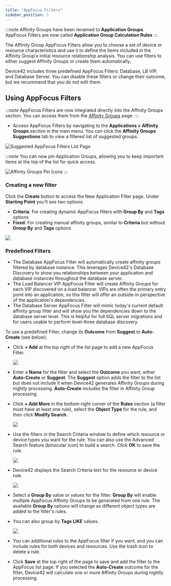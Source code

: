 ```yaml
---
title: "AppFocus Filters"
sidebar_position: 1
---
```


:::note
Affinity Groups have been renamed to **Application Groups**. AppFocus Filters are now called **Application Group Calculation Rules**
:::

The Affinity Group AppFocus Filters allow you to choose a set of device or resource characteristics and use it to define the items included in the Affinity Group's initial resource relationship analysis. You can use filters to either suggest Affinity Groups or create them automatically.

Device42 includes three predefined AppFocus Filters: Database, LB VIP, and Database Server. You can disable these filters or change their outcome, but we recommend that you do not edit them.

## Using AppFocus Filters

:::note
AppFocus Filters are now integrated directly into the Affinity Groups section. You can access them from the [Affinity Groups](/apps/affinity-groups/) page.
:::

- Access AppFocus Filters by navigating to the **Applications > Affinity Groups** section in the main menu. You can click the **Affinity Groups Suggestions** tab to view a filtered list of suggested groups.

![Suggested AppFocus Filters List Page](/assets/images/app-focus-filters/app-focus-list-page-new.png)

:::note
You can now pin Application Groups, allowing you to keep important items at the top of the list for quick access.

![Affinity Groups Pin Icons](/assets/images/app-focus-filters/ag-pin-icons.png)
:::

### Creating a new filter

Click the **Create** button to access the New Application Filter page. Under **Starting Point** you'll see two options:

- **Criteria**: For creating dynamic AppFocus filters with **Group By** and **Tags** options
- **Fixed**: For creating manual affinity groups, similar to **Criteria** but without **Group By** and **Tags** options

![](/assets/images/app-focus-filters/add-app-filter.png)

### Predefined Filters

- The Database AppFocus Filter will automatically create affinity groups filtered by database instance. This leverages Device42's Database Discovery to show you relationships between your application and database instances throughout the database server.
- The Load Balancer VIP AppFocus Filter will create Affinity Groups for each VIP discovered on a load balancer. VIPs are often the primary entry point into an application, so this filter will offer an outside-in perspective of the application's dependencies.
- The Database Server AppFocus Filter will mimic today's current default affinity group filter and will show you the dependencies down to the database server level. This is helpful for full SQL server migrations and for users unable to perform level-three database discovery.

To use a predefined Filter, change its **Outcome** from **Suggest** to **Auto-Create** (see below).

- Click **+ Add** at the top right of the list page to add a new AppFocus Filter.

  ![](/assets/images/D42-24410_AG-filters-add-page-1-AH.png)

- Enter a **Name** for the filter and select the **Outcome** you want, either **Auto-Create** or **Suggest**. The **Suggest** option adds the filter to the list but does not include it when Device42 generates Affinity Groups during nightly processing. **Auto-Create** includes the filter in Affinity Group processing.

- Click **+ Add More** in the bottom-right corner of the **Rules** section (a filter must have at least one rule), select the **Object Type** for the rule, and then click **Modify Search**.

  ![](/assets/images/D42-24410_AG-filters-addserach-criteria-3.png)

- Use the filters in the Search Criteria window to define which resource or device types you want for the rule. You can also use the Advanced Search feature (binocular icon) to build a search. Click **OK** to save the rule.

  ![](/assets/images/D42-24410_AG-filters-addserach-criteria-4-AH.png)

- Device42 displays the Search Criteria text for the resource or device rule.

  ![](/assets/images/D42-24410_AG-filters-addserach-criteria-5-AH.png)

- Select a **Group By** value or values for the filter. **Group By** will enable multiple AppFocus Affinity Groups to be generated from one rule. The available **Group By** options will change as different object types are added to the filter's rules.
- You can also group by **Tags LIKE** values.

  ![](/assets/images/D42-24410_AG-filters-addserach-criteria-6-group-by-AH.png)

- You can additional rules to the AppFocus filter if you want, and you can include rules for both devices and resources. Use the trash icon to delete a rule.
- Click **Save** at the top right of the page to save and add the filter to the AppFocus list page. If you selected the **Auto-Create** outcome for the filter, Device42 will calculate one or more Affinity Groups during nightly processing.
